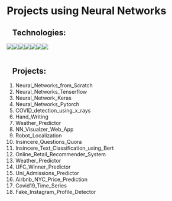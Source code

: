 # Projects using Neural Networks

<h2 style="margin-left:15px;">Technologies:</h2>

<div style="display:flex; margin: auto;">
  <img src="https://img.shields.io/badge/Python-3776AB?style=for-the-badge&logo=python&logoColor=white">
  <img src="https://img.shields.io/badge/TensorFlow-FF6F00?style=for-the-badge&logo=TensorFlow&logoColor=white">
  <img src="https://img.shields.io/badge/Keras-D00000?style=for-the-badge&logo=Keras&logoColor=white"> 
  <img src="https://img.shields.io/badge/scikit_learn-F7931E?style=for-the-badge&logo=scikit-learn&logoColor=white"> 
  <img src="https://img.shields.io/badge/Numpy-777BB4?style=for-the-badge&logo=numpy&logoColor=white">
  <img src="https://img.shields.io/badge/Pandas-2C2D72?style=for-the-badge&logo=pandas&logoColor=white"> 
  <img src="https://img.shields.io/badge/Plotly-239120?style=for-the-badge&logo=plotly&logoColor=white">   
</div>

<br>
<h2 style="margin-left:15px;">Projects:</h2>

1) Neural_Networks_from_Scratch
2) Neural_Networks_Tenserflow
3) Neural_Network_Keras
4) Neural_Networks_Pytorch
5) COVID_detection_using_x_rays
6) Hand_Writing
7) Weather_Predictor
8) NN_Visualzer_Web_App
9) Robot_Localization
10) Insincere_Questions_Quora
11) Insincere_Text_Classification_using_Bert
12) Online_Retail_Recommender_System
13) Weather_Predictor
14) UFC_Winner_Predictor
15) Uni_Admissions_Predictor
16) Airbnb_NYC_Price_Prediction 
17) Covid19_Time_Series
18) Fake_Instagram_Profile_Detector
